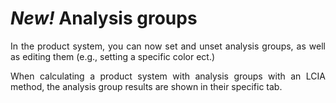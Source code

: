 <div style='text-align: justify;'>

# _New!_ Analysis groups

In the product system, you can now set and unset analysis groups, as well as editing them (e.g., setting a specific color ect.)

When calculating a product system with analysis groups with an LCIA method, the analysis group results are shown in their specific tab.

</div>